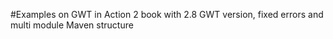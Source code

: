 #Examples on GWT in Action 2 book with 2.8 GWT version, fixed errors and multi module Maven structure
